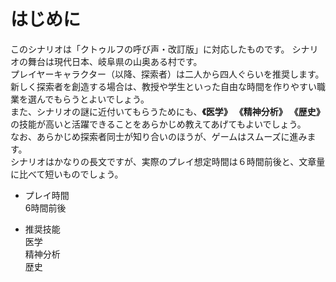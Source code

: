 # はじめに

このシナリオは「クトゥルフの呼び声・改訂版」に対応したものです。
シナリオの舞台は現代日本、岐阜県の山奥ある村です。  
プレイヤーキャラクター（以降、探索者）は二人から四人ぐらいを推奨します。  
新しく探索者を創造する場合は、教授や学生といった自由な時間を作りやすい職業を選んでもらうとよいでしょう。  
また、シナリオの謎に近付いてもらうためにも、**《医学》** **《精神分析》** **《歴史》** の技能が高いと活躍できることをあらかじめ教えてあげてもよいでしょう。  
なお、あらかじめ探索者同士が知り合いのほうが、ゲームはスムーズに進みます。  
シナリオはかなりの長文ですが、実際のプレイ想定時間は６時間前後と、文章量に比べて短いものでしょう。 

* プレイ時間  
    6時間前後

* 推奨技能  
    医学  
    精神分析  
    歴史  